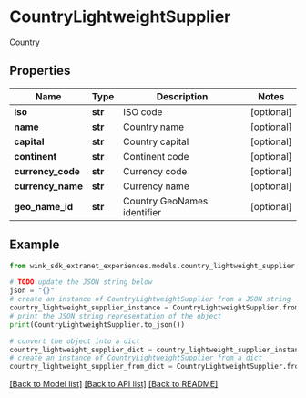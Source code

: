 # CountryLightweightSupplier

Country

## Properties

Name | Type | Description | Notes
------------ | ------------- | ------------- | -------------
**iso** | **str** | ISO code | [optional] 
**name** | **str** | Country name | [optional] 
**capital** | **str** | Country capital | [optional] 
**continent** | **str** | Continent code | [optional] 
**currency_code** | **str** | Currency code | [optional] 
**currency_name** | **str** | Currency name | [optional] 
**geo_name_id** | **str** | Country GeoNames identifier | [optional] 

## Example

```python
from wink_sdk_extranet_experiences.models.country_lightweight_supplier import CountryLightweightSupplier

# TODO update the JSON string below
json = "{}"
# create an instance of CountryLightweightSupplier from a JSON string
country_lightweight_supplier_instance = CountryLightweightSupplier.from_json(json)
# print the JSON string representation of the object
print(CountryLightweightSupplier.to_json())

# convert the object into a dict
country_lightweight_supplier_dict = country_lightweight_supplier_instance.to_dict()
# create an instance of CountryLightweightSupplier from a dict
country_lightweight_supplier_from_dict = CountryLightweightSupplier.from_dict(country_lightweight_supplier_dict)
```
[[Back to Model list]](../README.md#documentation-for-models) [[Back to API list]](../README.md#documentation-for-api-endpoints) [[Back to README]](../README.md)


